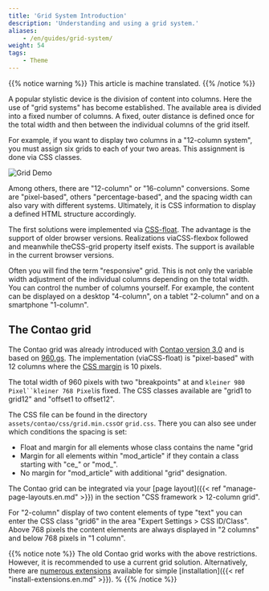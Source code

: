 ```yaml
---
title: 'Grid System Introduction'
description: 'Understanding and using a grid system.'
aliases:
    - /en/guides/grid-system/
weight: 54
tags:
    - Theme
---
```


{{% notice warning %}}
This article is machine translated.
{{% /notice %}}

A popular stylistic device is the division of content into columns. Here the use of "grid systems" has become established. The available area is divided into a fixed number of columns. A fixed, outer distance is defined once for the total width and then between the individual columns of the grid itself.

For example, if you want to display two columns in a "12-column system", you must assign six grids to each of your two areas. This assignment is done via CSS classes.

![Grid Demo](/de/guides/images/de/grid/grid-structure.jpg?classes=shadow)

Among others, there are "12-column" or "16-column" conversions. Some are "pixel-based", others "percentage-based", and the spacing width can also vary with different systems. Ultimately, it is CSS information to display a defined HTML structure accordingly.

The first solutions were implemented via [CSS-float](https://developer.mozilla.org/de/docs/Web/CSS/float). The advantage is the support of older browser versions. Realizations viaCSS-flexbox followed and meanwhile theCSS-grid property itself exists. The support is available in the current browser versions.

Often you will find the term "responsive" grid. This is not only the variable width adjustment of the individual columns depending on the total width. You can control the number of columns yourself. For example, the content can be displayed on a desktop "4-column", on a tablet "2-column" and on a smartphone "1-column".

## The Contao grid

The Contao grid was already introduced with [Contao version 3.0](https://contao.org/de/news/contao_3-0-RC1.html) and is based on [960.gs](https://github.com/nathansmith/960-grid-system/). The implementation (viaCSS-float) is "pixel-based" with 12 columns where the [CSS margin](https://developer.mozilla.org/de/docs/Web/CSS/margin) is 10 pixels.

The total width of 960 pixels with two "breakpoints" at and `kleiner 980 Pixel``kleiner 768 Pixel`is fixed. The CSS classes available are "grid1 to grid12" and "offset1 to offset12".

The CSS file can be found in the directory `assets/contao/css/grid.min.css`or `grid.css`. There you can also see under which conditions the spacing is set:

- Float and margin for all elements whose class contains the name "grid
- Margin for all elements within "mod\_article" if they contain a class starting with "ce\_" or "mod\_".
- No margin for "mod\_article" with additional "grid" designation.

The Contao grid can be integrated via your [page layout]({{< ref "manage-page-layouts.en.md" >}}) in the section "CSS framework &gt; 12-column grid".

For "2-column" display of two content elements of type "text" you can enter the CSS class "grid6" in the area "Expert Settings &gt; CSS ID/Class". Above 768 pixels the content elements are always displayed in "2 columns" and below 768 pixels in "1 column".

{{% notice note %}}
The old Contao grid works with the above restrictions. However, it is recommended to use a current grid solution. Alternatively, there are [numerous extensions](https://extensions.contao.org/?q=grid) available for simple [installation]({{< ref "install-extensions.en.md" >}}). %
{{% /notice %}}
